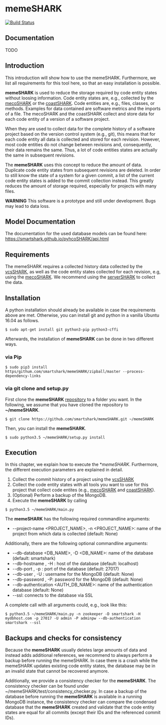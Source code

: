 # memeSHARK
[![Build Status](https://travis-ci.org/smartshark/memeSHARK.svg?branch=master)](https://travis-ci.org/smartshark/memeSHARK)

## Documentation

TODO

## Introduction

This introduction will show how to use the memeSHARK. Furthermore, we list all requirements for this tool here, so that an easy installation is possible. 

**memeSHARK** is used to reduce the storage required by code entity states without loosing information. 
Code entity states are, e.g., collected by the [mecoSHARK](https://github.com/smartshark/mecoSHARK) or the [coastSHARK](https://github.com/smartshark/coastSHARK). 
Code entities are, e.g., files, classes, or methods. 
Examples for data contained are software metrics and the imports of a file. 
The mecoSHARK and the coastSHARK collect and store data for each code entity of a version of a software project.

When they are used to collect data for the complete history of a software project based on the version control system (e.g., git), this means that for each code entity all data is collected and stored for each revision. 
However, most code entities do not change between revisions and, consequently, their data remains the same.
Thus, a lot of code entities states are actually the same in subsequent revisions. 

The **memeSHARK** uses this concept to reduce the amount of data. Duplicate code entity states from subsequent revisions are deleted.
In order to still know the state of a system for a given commit, a list of the current code entity states is added to the commit collection instead. 
This greatly reduces the amount of storage required, especially for projects with many files. 

**WARNING** This software is a prototype and still under development. Bugs may lead to data loss.

## Model Documentation

The documentation for the used database models can be found here: https://smartshark.github.io/pyhcoSHARK/api.html

## Requirements

The memeSHARK requires a collected history data collected by the [vcsSHARK](https://github.com/smartshark/vcsSHARK), as well as the code entity states collected for each revision, e.g, using the [mecoSHARK](https://github.com/smartshark/mecoSHARK). 
We recommend using the [serverSHARK](https://github.com/smartshark/serverSHARK) to collect the data. 

## Installation

A python installation should already be available in case the requirements above are met. Otherwise, you can install git and python in a vanilla Ubuntu 16.04 as follows.

```
$ sudo apt-get install git python3-pip python3-cffi
```
Afterwards, the installation of **memeSHARK** can be done in two different ways.

### via Pip
```
$ sudo pip3 install https/githum.com/smartshark/memeSHARK/zipball/master --process-dependency-links
```

### via git clone and setup.py
First clone the **memeSHARK** [repository](https://github.com/smartshark/memeSHARK.git) to a folder you want. 
In the following, we assume that you have cloned the repository to **~/memeSHARK**.

```
$ git clone https://github.com/smartshark/memeSHARK.git ~/memeSHARK
```
Then, you can install the **memeSHARK**.
 
```
$ sudo python3.5 ~/memeSHARK/setup.py install
```

## Execution

In this chapter, we explain how to execute the **memeSHARK*. Furthermore, the different execution parameters are explained in detail.

1. Collect the commit history of a project using the [vcsSHARK](https://github.com/smartSHARK/vcsSHARK)
2. Collect the code entity states with all tools you want to use for this project that collect code entites (e.g., [mecoSHARK](https://github.com/smartshark/mecoSHARK) and [coastSHARK](https://github.com/smartshark/coastSHARK)).
3. (Optional) Perform a backup of the MongoDB.
4. Execute the **memeSHARK** by calling
```
$ python3.5 ~/memeSHARK/main.py
```

The **memeSHARK** has the following required commandline arguments:
- --project-name <PROJECT_NAME>, -n <PROJECT_NAME>: name of the project from which data is collected (default: None)

Additionally, there are the following optional commandline arguments:
- --db-database <DB_NAME>, -D <DB_NAME>: name of the database (default: smartshark)
- --db-hostname <HOSTNAME>, -H <HOSTNAME>: host of the database (default: localhost)
- --db-port <PORTNR>, -p <PORTNR>: port of the database (default: 27017)
- --db-user <USER>, -U <USER>: username for the MongoDB (default: None)
- --db-password <PASSWORD>, -P: password for the MongoDB (default: None)
- --db-authentication <AUTH_DB_NAME>: name of the authentication database (default: None)
- --ssl: connects to the database via SSL

A complete call with all arguments could, e.g., look like this:
```
$ python3.5 ~/memeSHARK/main.py -n zookeeper -D smartshark -H mydbhost.com -p 27017 -U admin -P adminpw --db-authentication smartshark --ssl
```

## Backups and checks for consistency

Because the **memeSHARK** usually deletes large amounts of data and instead adds additional references,
we recommend to always perform a backup before running the memeSHARK. In case there is a crash while the memeSHARK
updates existing code entity states, the database may be in an invalid state that cannot be recovered anymore. 

Additionally, we provide a consistency checker for the **memeSHARK**. The consistency checker can be found under ~/memeSHARK/test/consistency_checker.py. 
In case a backup of the database before running the **memeSHARK** is available in a running MongoDB instance, the
consistency checker can compare the condensed database that the **memeSHARK** created and validate that the 
code entity states are equal for all commits (except their IDs and the referenced commit IDs). 